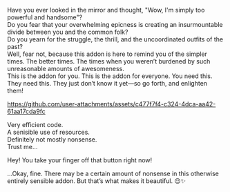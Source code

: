 Have you ever looked in the mirror and thought, "Wow, I'm simply too powerful and handsome"?  
Do you fear that your overwhelming epicness is creating an insurmountable divide between you and the common folk?   
Do you yearn for the struggle, the thrill, and the uncoordinated outfits of the past?  
Well, fear not, because this addon is here to remind you of the simpler times. The better times. The times when you weren’t burdened by such unreasonable amounts of awesomeness.  
This is the addon for you. This is the addon for everyone. You need this. They need this. They just don’t know it yet—so go forth, and enlighten them!   



https://github.com/user-attachments/assets/c477f7f4-c324-4dca-aa42-61aa17cda9fc  
  
Very efficient code.  
A senisible use of resources.  
Definitely not mostly nonsense.  
Trust me...  



        
Hey! You take your finger off that button right now!  
  
…Okay, fine. There may be a certain amount of nonsense in this otherwise entirely sensible addon. But that’s what makes it beautiful. 😌✨
